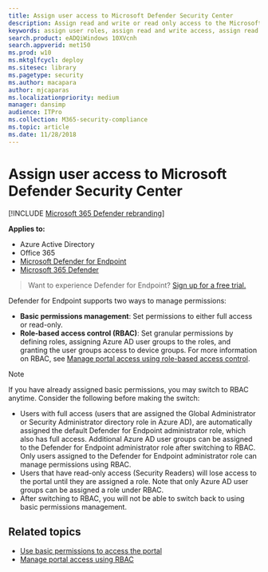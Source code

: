 ```yaml
---
title: Assign user access to Microsoft Defender Security Center
description: Assign read and write or read only access to the Microsoft Defender Advanced Threat Protection portal.
keywords: assign user roles, assign read and write access, assign read only access, user, user roles, roles
search.product: eADQiWindows 10XVcnh
search.appverid: met150
ms.prod: w10
ms.mktglfcycl: deploy
ms.sitesec: library
ms.pagetype: security
ms.author: macapara
author: mjcaparas
ms.localizationpriority: medium
manager: dansimp
audience: ITPro
ms.collection: M365-security-compliance 
ms.topic: article
ms.date: 11/28/2018
---
```


# Assign user access to Microsoft Defender Security Center

[!INCLUDE [Microsoft 365 Defender rebranding](../../includes/microsoft-defender.md)]


**Applies to:**
- Azure Active Directory
- Office 365
- [Microsoft Defender for Endpoint](https://go.microsoft.com/fwlink/p/?linkid=2146631)
- [Microsoft 365 Defender](https://go.microsoft.com/fwlink/?linkid=2118804)

>Want to experience Defender for Endpoint? [Sign up for a free trial.](https://www.microsoft.com/microsoft-365/windows/microsoft-defender-atp?ocid=docs-wdatp-assignaccess-abovefoldlink)

Defender for Endpoint supports two ways to manage permissions:

- **Basic permissions management**: Set permissions to either full access or read-only.
- **Role-based access control (RBAC)**: Set granular permissions by defining roles, assigning Azure AD user groups to the roles, and granting the user groups access to device groups. For more information on RBAC, see [Manage portal access using role-based access control](rbac.md).

> [!NOTE]
> If you have already assigned basic permissions, you may switch to RBAC anytime. Consider the following before making the switch:
> 
> - Users with full access (users that are assigned the Global Administrator or Security Administrator directory role in Azure AD), are automatically assigned the default Defender for Endpoint administrator role, which also has full access. Additional Azure AD user groups can be assigned to the Defender for Endpoint administrator role after switching to RBAC.  Only users assigned to the Defender for Endpoint administrator role can manage permissions using RBAC. 
> - Users that have read-only access (Security Readers) will lose access to the portal until they are assigned a role. Note that only Azure AD user groups can be assigned a role under RBAC.
> - After switching to RBAC, you will not be able to switch back to using basic permissions management.

## Related topics

- [Use basic permissions to access the portal](basic-permissions.md)
- [Manage portal access using RBAC](rbac.md)
